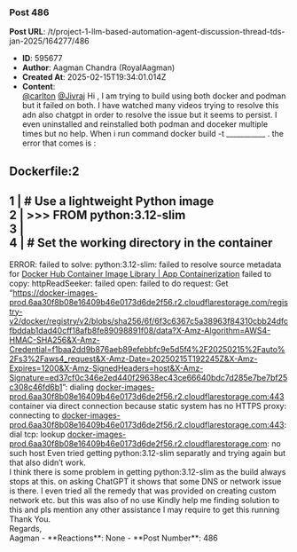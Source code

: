 ### Post 486
**Post URL**: /t/project-1-llm-based-automation-agent-discussion-thread-tds-jan-2025/164277/486
- **ID**: 595677
- **Author**: Aagman Chandra (RoyalAagman)
- **Created At**: 2025-02-15T19:34:01.014Z
- **Content**:  
  <a class="mention" href="/u/carlton">@carlton</a> <a class="mention" href="/u/jivraj">@Jivraj</a>
Hi ,
I am trying to build using both docker and podman but it failed on both. I have watched many videos trying to resolve this adn also chatgpt in order to resolve the issue but it seems to persist. I even uninstalled and reinstalled both podman and doceker multiple times but no help.
When i run command docker build -t ___________ .
the error that comes is :
<h2><a name="p-595677-dockerfile2-1" class="anchor" href="#p-595677-dockerfile2-1"></a>Dockerfile:2</h2>
<h2><a name="p-595677-h-1-use-a-lightweight-python-image-2-from-python312-slim-3-4-set-the-working-directory-in-the-container-2" class="anchor" href="#p-595677-h-1-use-a-lightweight-python-image-2-from-python312-slim-3-4-set-the-working-directory-in-the-container-2"></a>1 |     # Use a lightweight Python image<br>
2 | &gt;&gt;&gt; FROM python:3.12-slim<br>
3 |<br>
4 |     # Set the working directory in the container</h2>
ERROR: failed to solve: python:3.12-slim: failed to resolve source metadata for <a href="http://docker.io/library/python:3.12-slim:" class="inline-onebox" rel="noopener nofollow ugc">Docker Hub Container Image Library | App Containerization</a> failed to copy: httpReadSeeker: failed open: failed to do request: Get “<a href="https://docker-images-prod.6aa30f8b08e16409b46e0173d6de2f56.r2.cloudflarestorage.com/registry-v2/docker/registry/v2/blobs/sha256/6f/6f3c6367c5a38963f84310cbb24dfcfbddab1dad40cff18afb8fe89098891f08/data?X-Amz-Algorithm=AWS4-HMAC-SHA256&amp;X-Amz-Credential=f1baa2dd9b876aeb89efebbfc9e5d5f4%2F20250215%2Fauto%2Fs3%2Faws4_request&amp;X-Amz-Date=20250215T192245Z&amp;X-Amz-Expires=1200&amp;X-Amz-SignedHeaders=host&amp;X-Amz-Signature=ed37cf0c346e2ed440f29638ec43ce66640bdc7d285e7be7bf25c308c46fd6b1" rel="noopener nofollow ugc">https://docker-images-prod.6aa30f8b08e16409b46e0173d6de2f56.r2.cloudflarestorage.com/registry-v2/docker/registry/v2/blobs/sha256/6f/6f3c6367c5a38963f84310cbb24dfcfbddab1dad40cff18afb8fe89098891f08/data?X-Amz-Algorithm=AWS4-HMAC-SHA256&amp;X-Amz-Credential=f1baa2dd9b876aeb89efebbfc9e5d5f4%2F20250215%2Fauto%2Fs3%2Faws4_request&amp;X-Amz-Date=20250215T192245Z&amp;X-Amz-Expires=1200&amp;X-Amz-SignedHeaders=host&amp;X-Amz-Signature=ed37cf0c346e2ed440f29638ec43ce66640bdc7d285e7be7bf25c308c46fd6b1</a>”: dialing <a href="http://docker-images-prod.6aa30f8b08e16409b46e0173d6de2f56.r2.cloudflarestorage.com:443" rel="noopener nofollow ugc">docker-images-prod.6aa30f8b08e16409b46e0173d6de2f56.r2.cloudflarestorage.com:443</a> container via direct connection because static system has no HTTPS proxy: connecting to <a href="http://docker-images-prod.6aa30f8b08e16409b46e0173d6de2f56.r2.cloudflarestorage.com:443" rel="noopener nofollow ugc">docker-images-prod.6aa30f8b08e16409b46e0173d6de2f56.r2.cloudflarestorage.com:443</a>: dial tcp: lookup <a href="http://docker-images-prod.6aa30f8b08e16409b46e0173d6de2f56.r2.cloudflarestorage.com" rel="noopener nofollow ugc">docker-images-prod.6aa30f8b08e16409b46e0173d6de2f56.r2.cloudflarestorage.com</a>: no such host
Even tried getting python:3.12-slim separatly and trying again but that also didn’t work.<br>
I think there is some problem in getting python:3.12-slim as the build always stops at this.
on asking ChatGPT it shows that some DNS or network issue is there. I even tried all the remedy that was provided on creating custom network etc. but this was also of no use
Kindly help me finding solution to this and pls mention any other assistance I may require to get this running
Thank You.<br>
Regards,<br>
Aagman
- **Reactions**: None
- **Post Number**: 486

